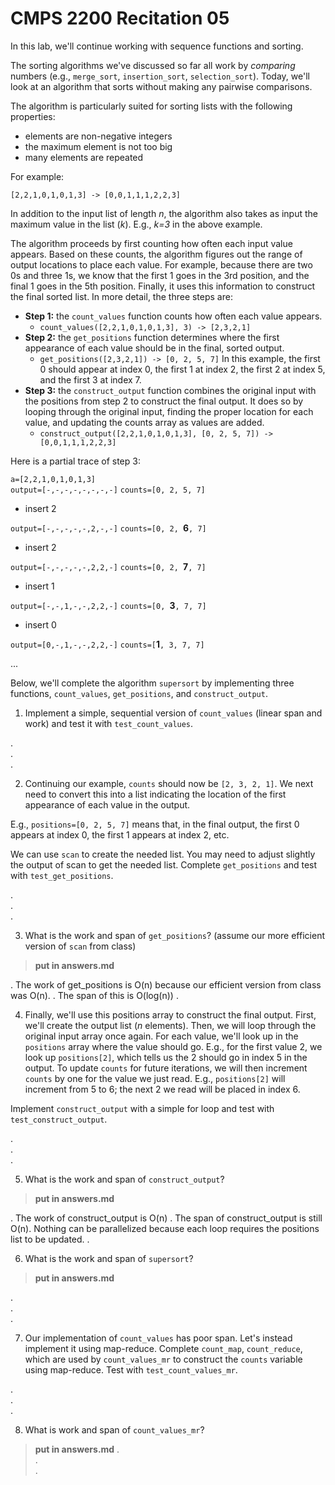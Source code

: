 # CMPS 2200  Recitation 05

In this lab, we'll continue working with sequence functions and sorting.

The sorting algorithms we've discussed so far all work by *comparing* numbers (e.g., `merge_sort`, `insertion_sort`, `selection_sort`). Today, we'll look at an algorithm that sorts without making any pairwise comparisons.

The algorithm is particularly suited for sorting lists with the following properties:
- elements are non-negative integers
- the maximum element is not too big
- many elements are repeated

For example:

`[2,2,1,0,1,0,1,3] -> [0,0,1,1,1,2,2,3]`

In addition to the input list of length *n*, the algorithm also takes as input the maximum value in the list (*k*). E.g., *k=3* in the above example.

The algorithm proceeds by first counting how often each input value appears. Based on these counts, the algorithm figures out the range of output locations to place each value. For example, because there are two 0s and three 1s, we know that the first 1 goes in the 3rd position, and the final 1 goes in the 5th position. Finally, it uses this information to construct the final sorted list. In more detail, the three steps are:

- **Step 1:** the `count_values` function counts how often each value appears. 
  * `count_values([2,2,1,0,1,0,1,3], 3) -> [2,3,2,1]`
- **Step 2:** the `get_positions` function determines where the first appearance of each value should be in the final, sorted output.
  * `get_positions([2,3,2,1]) -> [0, 2, 5, 7]`  In this example, the first 0 should appear at index 0, the first 1 at index 2, the first 2 at index 5, and the first 3 at index 7.
- **Step 3:** the `construct_output` function combines the original input with the positions from step 2 to construct the final output. It does so by looping through the original input, finding the proper location for each value, and updating the counts array as values are added.
  * `construct_output([2,2,1,0,1,0,1,3], [0, 2, 5, 7]) -> [0,0,1,1,1,2,2,3]`

Here is a partial trace of step 3:

`a=[2,2,1,0,1,0,1,3]`  
`output=[-,-,-,-,-,-,-,-]`
`counts=[0, 2, 5, 7]`  

- insert 2

`output=[-,-,-,-,-,2,-,-]`
`counts=[0, 2, `**6**`, 7]`  

- insert 2

`output=[-,-,-,-,-,2,2,-]`
`counts=[0, 2, `**7**`, 7]`  

- insert 1

`output=[-,-,1,-,-,2,2,-]`
`counts=[0, `**3**`, 7, 7]`  

- insert 0

`output=[0,-,1,-,-,2,2,-]`
`counts=[`**1**`, 3, 7, 7]`  

...


Below, we'll complete the algorithm `supersort` by implementing three functions, `count_values`, `get_positions`, and `construct_output`.



1. Implement a simple, sequential version of `count_values` (linear span and work) and test it with `test_count_values`.

.  
.  
.  

2. Continuing our example, `counts` should now be `[2, 3, 2, 1]`. We next need to convert this into a list indicating the location of the first appearance of each value in the output.

E.g., `positions=[0, 2, 5, 7]` means that, in the final output, the first 0 appears at index 0, the first 1 appears at index 2, etc.

We can use `scan` to create the needed list. You may need to adjust slightly the output of scan to get the needed list. Complete `get_positions` and test with `test_get_positions`.

.  
.  
. 


3. What is the work and span of `get_positions`? (assume our more efficient version of `scan` from class)

> **put in answers.md**

.  The work of get_positions is O(n) because our efficient version from class was O(n).
.  The span of this is O(log(n))
. 


4. Finally, we'll use this positions array to construct the final output. First, we'll create the output list ($n$ elements). Then, we will loop through the original input array once again. For each value, we'll look up in the `positions` array where the value should go. E.g., for the first value 2, we look up `positions[2]`, which tells us the 2 should go in index 5 in the output. To update `counts` for future iterations, we will then increment `counts` by one for the value we just read. E.g., `positions[2]` will increment from 5 to 6; the next 2 we read will be placed in index 6.

Implement `construct_output` with a simple for loop and test with `test_construct_output`.

.  
.  
. 


5. What is the work and span of `construct_output`?

> **put in answers.md**

.  The work of construct_output is O(n)
.  The span of construct_output is still O(n). Nothing can be parallelized because each loop requires the positions list to be updated.
. 


6. What is the work and span of `supersort`?

> **put in answers.md**

.  
.  
. 


7. Our implementation of `count_values` has poor span. Let's instead implement it using map-reduce. Complete `count_map`, `count_reduce`, which are used by `count_values_mr` to construct the `counts` variable using map-reduce. Test with `test_count_values_mr`.

.  
.  
. 


8. What is work and span of `count_values_mr`?

> **put in answers.md**
.  
.  
. 


